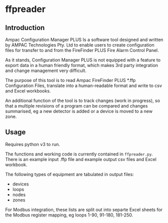 # ffpreader

## Introduction

Ampac Configuration Manager PLUS Is a software tool designed and written by AMPAC Technologies Pty. Ltd to enable users to create configuration files for transfer to and from the FireFinder PLUS Fire Alarm Control Panel.

As it stands, Configuration Manager PLUS is not equipped with a feature to export data in a human friendly format, which makes 3rd party integration and change management very difficult.

The purpose of this tool is to read Ampac FireFinder PLUS *.ffp Configuration Files, translate into a human-readable format and write to csv and Excel workbooks.

An additional function of the tool is to track changes (work in progress), so that a multiple revisions of a program can be compared and changes summarised, eg a new detector is added or a device is moved to a new zone.

## Usage

Requires python v3 to run.

The functions and working code is currently contained in `ffpreader.py`. There is an example input .ffp file and example output csv files and Excel workbook.

The following types of equipment are tabulated in output files:

- devices
- loops
- nodes 
- zones

For Modbus integration, these lists are split out into separte Excel sheets for the Modbus register mapping, eg loops 1-90, 91-180, 181-250.
 